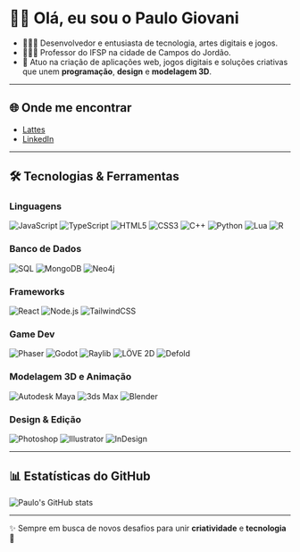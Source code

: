 # 👋🏻 Olá, eu sou o Paulo Giovani

- 👨🏻‍💻 Desenvolvedor e entusiasta de tecnologia, artes digitais e jogos.  
- 👨🏻‍🏫 Professor do IFSP na cidade de Campos do Jordão.
- 🎯 Atuo na criação de aplicações web, jogos digitais e soluções criativas que unem **programação**, **design** e **modelagem 3D**.  

---

## 🌐 Onde me encontrar
- [Lattes](http://lattes.cnpq.br/2831040847816293)
- [LinkedIn](https://www.linkedin.com/in/paulogiovani-ifspcjo/)

---

## 🛠️ Tecnologias & Ferramentas

### Linguagens
![JavaScript](https://img.shields.io/badge/JavaScript-F7DF1E?style=for-the-badge&logo=javascript&logoColor=000)
![TypeScript](https://img.shields.io/badge/TypeScript-3178C6?style=for-the-badge&logo=typescript&logoColor=fff)
![HTML5](https://img.shields.io/badge/HTML5-E34F26?style=for-the-badge&logo=html5&logoColor=white)
![CSS3](https://img.shields.io/badge/CSS3-1572B6?style=for-the-badge&logo=css3&logoColor=white)
![C++](https://img.shields.io/badge/C++-00599C?style=for-the-badge&logo=cplusplus&logoColor=fff)
![Python](https://img.shields.io/badge/Python-3776AB?style=for-the-badge&logo=python&logoColor=fff)
![Lua](https://img.shields.io/badge/Lua-5.4-2C2D72.svg?style=for-the-badge&logo=lua&logoColor=white)
![R](https://img.shields.io/badge/R-276DC3?style=for-the-badge&logo=r&logoColor=white)

### Banco de Dados
![SQL](https://img.shields.io/badge/SQL-4479A1?style=for-the-badge&logo=database&logoColor=white)
![MongoDB](https://img.shields.io/badge/MongoDB-47A248?style=for-the-badge&logo=mongodb&logoColor=white)
![Neo4j](https://img.shields.io/badge/Neo4j-008CC1?style=for-the-badge&logo=neo4j&logoColor=white)

### Frameworks
![React](https://img.shields.io/badge/React-20232A?style=for-the-badge&logo=react&logoColor=61DAFB)
![Node.js](https://img.shields.io/badge/Node.js-43853D?style=for-the-badge&logo=node.js&logoColor=fff)
![TailwindCSS](https://img.shields.io/badge/Tailwind_CSS-38B2AC?style=for-the-badge&logo=tailwind-css&logoColor=fff)

### Game Dev
![Phaser](https://img.shields.io/badge/Phaser_3-5A67D8?style=for-the-badge&logo=phaser&logoColor=fff)
![Godot](https://img.shields.io/badge/Godot_Engine-478CBF?style=for-the-badge&logo=godot-engine&logoColor=fff)
![Raylib](https://img.shields.io/badge/Raylib-000000?style=for-the-badge&logo=raylib&logoColor=fff)
![LÖVE 2D](https://img.shields.io/badge/LÖVE-11.5-EA316E.svg?style=for-the-badge&logo=love&logoColor=white)
![Defold](https://img.shields.io/badge/Defold-1.2.182-000000.svg?style=for-the-badge&logo=defold&logoColor=white)

### Modelagem 3D e Animação
![Autodesk Maya](https://img.shields.io/badge/Autodesk_Maya-1E8DCC?style=for-the-badge&logo=autodesk&logoColor=fff)
![3ds Max](https://img.shields.io/badge/3ds_Max-0082D0?style=for-the-badge&logo=autodesk&logoColor=white)
![Blender](https://img.shields.io/badge/Blender-F5792A?style=for-the-badge&logo=blender&logoColor=fff)

### Design & Edição
![Photoshop](https://img.shields.io/badge/Adobe_Photoshop-31A8FF?style=for-the-badge&logo=adobe-photoshop&logoColor=fff)
![Illustrator](https://img.shields.io/badge/Adobe_Illustrator-FF9A00?style=for-the-badge&logo=adobe-illustrator&logoColor=fff)
![InDesign](https://img.shields.io/badge/Adobe_InDesign-FF3366?style=for-the-badge&logo=adobe-indesign&logoColor=fff)

---

## 📊 Estatísticas do GitHub
![Paulo's GitHub stats](https://github-readme-stats.vercel.app/api?username=PauloGiovani&show_icons=true&theme=radical)

---

✨ Sempre em busca de novos desafios para unir **criatividade** e **tecnologia** 🚀

